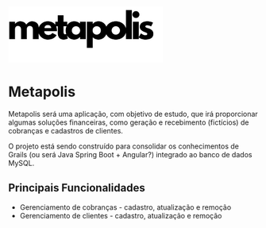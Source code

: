 
![metapolis-logo](metapolis.png)
# Metapolis
Metapolis será uma aplicação, com objetivo de estudo, que irá proporcionar algumas soluções financeiras, como geração e recebimento (fictícios) de cobranças e cadastros de clientes. 

O projeto está sendo construído para consolidar os conhecimentos de Grails (ou será Java Spring Boot + Angular?) integrado ao banco de dados MySQL.

## Principais Funcionalidades

- Gerenciamento de cobranças - cadastro, atualização e remoção
- Gerenciamento de clientes - cadastro, atualização e remoção
